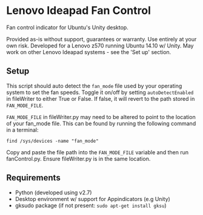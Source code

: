 # Lenovo Ideapad Fan Control
Fan control indicator for Ubuntu's Unity desktop.

Provided as-is without support, guarantees or warranty. Use entirely at your own risk.
Developed for a Lenovo z570 running Ubuntu 14.10 w/ Unity. May work on other Lenovo Ideapad systems - see the 'Set up' section.

## Setup
This script should auto detect the `fan_mode` file used by your operating system to set the fan speeds. Toggle it on/off by setting `autoDetectEnabled` in fileWriter to either True or False. If false, it will revert to the path stored in `FAN_MODE_FILE`.

`FAN_MODE_FILE` in fileWriter.py may need to be altered to point to the location of your fan_mode file. This can be found by running the following command in a terminal:

`find /sys/devices -name "fan_mode"`

Copy and paste the file path into the `FAN_MODE_FILE` variable and then run fanControl.py. Ensure fileWriter.py is in the same location.
 
## Requirements
* Python (developed using v2.7)
* Desktop environment w/ support for Appindicators (e.g Unity)
* gksudo package (if not present: `sudo apt-get install gksu`)
